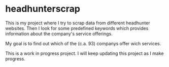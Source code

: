 # headhunterscrap
This is my project where I try to scrap data from different headhunter websites. Then I look for some predefined keywords which provides information about the company's service offerings.

My goal is to find out which of the (c.a. 93) companys offer wich services.

This is a work in progress project. I will keep updating this project as I make progress.